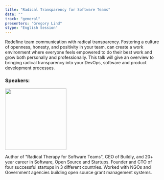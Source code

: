 ```yaml
---
title: "Radical Transparency for Software Teams"
date: ""
track: "general"
presenters: "Gregory Lind"
stype: "English Session"
--- 
```


Redefine team communication with radical transparency.  Fostering a culture of openness, honesty, and positivity in your team, can create a work environment where everyone feels empowered to do their best work and grow both personally and professionally.  This talk will give an overview to bringing radical transparency into your DevOps, software and product development processes.

### Speakers:

<img src="https://sessionize.com/image/a2ff-400o400o1-s5BFvtTz2tqV3PWZFaWQJo.png" width="200" /><br/>

Author of "Radical Therapy for Software Teams", CEO of Buildly, and 20+ year career in Software, Open Source and Startups. Founder and CTO of four successful startups in 3 different countries. Worked with NGOs and Government agencies building open source grant management systems.